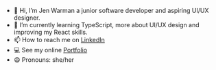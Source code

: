 - 👋 Hi, I’m Jen Warman a junior software developer and aspiring UI/UX designer.
- 🌱 I’m currently learning TypeScript, more about UI/UX design and improving my React skills. 
- 📫 How to reach me on [LinkedIn](https://www.linkedin.com/in/jen-warman-38198a172/)
- :computer: See my online [Portfolio]( https://jen-warman-portfolio.netlify.app/)
- 😄 Pronouns: she/her

<!---
JenWarman/JenWarman is a ✨ special ✨ repository because its `README.md` (this file) appears on your GitHub profile.
You can click the Preview link to take a look at your changes.
--->
